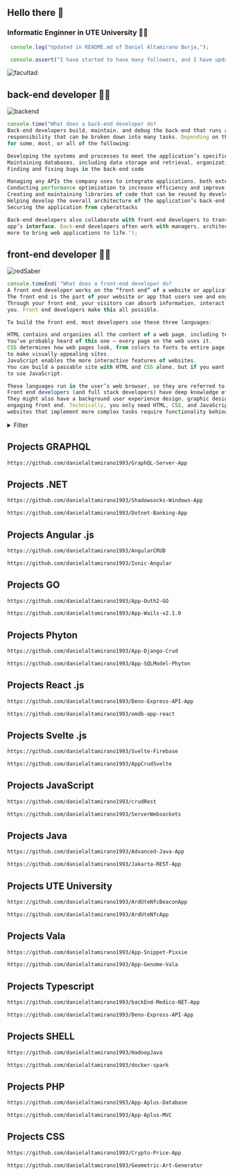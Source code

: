 ## Hello there 👋

### Informatic Enginner in UTE University 👨‍🎓


```javascript
 console.log("Updated in README.md of Daniel Altamirano Borja,");
```

```javascript
 console.assert("I have started to have many followers, and I have updated access links to projects of interest...");
```

![facultad](https://user-images.githubusercontent.com/64813513/167026268-16c60b86-b014-4dd8-b900-6090699abd26.png)

## back-end developer 👨‍💻
![backend](https://user-images.githubusercontent.com/64813513/167021686-b09b7051-45ef-4d2a-9863-db926ed3cf03.gif)
```javascript
console.time("What does a back-end developer do?
Back-end developers build, maintain, and debug the back-end that runs an application. As you might imagine, this is a large 
responsibility that can be broken down into many tasks. Depending on the company, a back-end developer will be responsible
for some, most, or all of the following:

Developing the systems and processes to meet the application’s specified requirements
Maintaining databases, including data storage and retrieval, organization, backups, and security
Finding and fixing bugs in the back-end code

Managing any APIs the company uses to integrate applications, both externally and internally
Conducting performance optimization to increase efficiency and improve the user experience
Creating and maintaining libraries of code that can be reused by developers across the organization
Helping develop the overall architecture of the application’s back-end
Securing the application from cyberattacks

Back-end developers also collaborate with front-end developers to translate their functions to user-facing content in the 
app’s interface. Back-end developers often work with managers, architects, designers, researchers, IT security, and many 
more to bring web applications to life.");
```

## front-end developer 👨‍💻

![redSaber](https://user-images.githubusercontent.com/64813513/166987258-b4c6acc4-9944-490b-887b-79cca971513c.gif)
~~~javascript
console.timeEnd('"What does a front-end developer do?
A front end developer works on the “front end” of a website or application.
The front end is the part of your website or app that users see and engage with.
Through your front end, your visitors can absorb information, interact with page elements, and submit their information to
you. Front end developers make this all possible.

To build the front end, most developers use these three languages:

HTML contains and organizes all the content of a web page, including text, images, links, buttons, and a lot more.
You’ve probably heard of this one — every page on the web uses it.
CSS determines how web pages look, from colors to fonts to entire page layouts. CSS interacts closely with HTML
to make visually-appealing sites.
JavaScript enables the more interactive features of websites.
You can build a passable site with HTML and CSS alone, but if you want to add anything beyond static content, you’ll need
to use JavaScript.

These languages run in the user’s web browser, so they are referred to as “client-side” languages.
Front end developers (and full stack developers) have deep knowledge of these.
They might also have a background user experience design, graphic design, and/or other specialties that support an
engaging front end. Technically, you only need HTML, CSS, and JavaScript to make a basic functional website. However,
websites that implement more complex tasks require functionality behind the scenes.');
~~~

<details><summary>Filter</summary>

- ```Repositories```
- ```Language```
- ```Select one```</details>

## Projects GRAPHQL

```html
https://github.com/danielaltamirano1993/GraphQL-Server-App
```

## Projects .NET

```html
https://github.com/danielaltamirano1993/Shadowsocks-Windows-App
```

```html
https://github.com/danielaltamirano1993/Dotnet-Banking-App
```

## Projects Angular .js

```html
https://github.com/danielaltamirano1993/AngularCRUD
```

```html
https://github.com/danielaltamirano1993/Ionic-Angular
```

## Projects GO

```html
https://github.com/danielaltamirano1993/App-Outh2-GO
```

```html
https://github.com/danielaltamirano1993/App-Wails-v2.1.0
```

## Projects Phyton

```html
https://github.com/danielaltamirano1993/App-Django-Crud
```

```html
https://github.com/danielaltamirano1993/App-SQLModel-Phyton
```

## Projects React .js

```html
https://github.com/danielaltamirano1993/Deno-Express-API-App
```

```html
https://github.com/danielaltamirano1993/omdb-app-react
```

## Projects Svelte .js

```html
https://github.com/danielaltamirano1993/Svelte-Firebase
```

```html
https://github.com/danielaltamirano1993/AppCrudSvelte
```

## Projects JavaScript

```html
https://github.com/danielaltamirano1993/crudRest
```

```html
https://github.com/danielaltamirano1993/ServerWebsockets
```

## Projects Java

```html
https://github.com/danielaltamirano1993/Advanced-Java-App
```

```html
https://github.com/danielaltamirano1993/Jakarta-REST-App
```

## Projects UTE University

```html
https://github.com/danielaltamirano1993/ArdUteNfcBeaconApp
```

```html
https://github.com/danielaltamirano1993/ArdUteNfcApp
```

## Projects Vala

```html
https://github.com/danielaltamirano1993/App-Snippet-Pixxie
```

```html
https://github.com/danielaltamirano1993/App-Genome-Vala
```

## Projects Typescript

```html
https://github.com/danielaltamirano1993/backEnd-Medico-NET-App
```

```html
https://github.com/danielaltamirano1993/Deno-Express-API-App

```

## Projects SHELL

```html
https://github.com/danielaltamirano1993/HadoopJava
```

```html
https://github.com/danielaltamirano1993/docker-spark
```

## Projects PHP

```html
https://github.com/danielaltamirano1993/App-Aplus-Database
```

```html
https://github.com/danielaltamirano1993/App-Aplus-MVC
```

## Projects CSS

```html
https://github.com/danielaltamirano1993/Crypto-Price-App
```

```html
https://github.com/danielaltamirano1993/Geometric-Art-Generator
```
